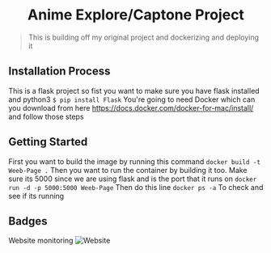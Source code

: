 <h1 align="center">Anime Explore/Captone Project </h1>

> This is building off my original project and dockerizing and deploying it


## Installation Process
This is a flask project so fist you want to make sure you have flask installed and python3
```$ pip install Flask```
You're going to need Docker which can you download from here https://docs.docker.com/docker-for-mac/install/ and follow those steps

## Getting Started
First you want to build the image by running this command
```docker build -t Weeb-Page .```
Then you want to run the container by building it too. Make sure its 5000 since we are using flask and is the port that it runs on
```docker run -d -p 5000:5000 Weeb-Page```
Then do this line ```docker ps -a``` To check and see if its running

## Badges
Website monitoring ![Website](https://img.shields.io/website?down_message=offline&up_color=blue&up_message=online&url=https%3A%2F%2Fcapstone.dev.xurdahvo.me%2F)
